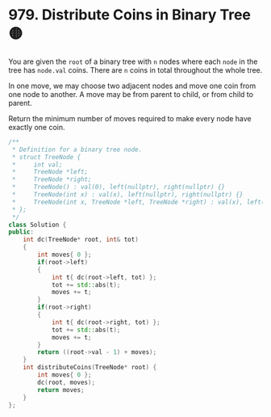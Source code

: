 # 979. Distribute Coins in Binary Tree 🟡

You are given the `root` of a binary tree with `n` nodes where each `node` in the tree has `node.val` coins. There are `n` coins in total throughout the whole tree.

In one move, we may choose two adjacent nodes and move one coin from one node to another. A move may be from parent to child, or from child to parent.

Return the minimum number of moves required to make every node have exactly one coin.

```cpp
/**
 * Definition for a binary tree node.
 * struct TreeNode {
 *     int val;
 *     TreeNode *left;
 *     TreeNode *right;
 *     TreeNode() : val(0), left(nullptr), right(nullptr) {}
 *     TreeNode(int x) : val(x), left(nullptr), right(nullptr) {}
 *     TreeNode(int x, TreeNode *left, TreeNode *right) : val(x), left(left), right(right) {}
 * };
 */
class Solution {
public:
    int dc(TreeNode* root, int& tot)
    {
        int moves{ 0 };
        if(root->left)
        {
            int t{ dc(root->left, tot) };
            tot += std::abs(t);
            moves += t;
        }
        if(root->right)
        {
            int t{ dc(root->right, tot) };
            tot += std::abs(t);
            moves += t;
        }
        return ((root->val - 1) + moves);
    }
    int distributeCoins(TreeNode* root) {
        int moves{ 0 };
        dc(root, moves);
        return moves;
    }
};
```